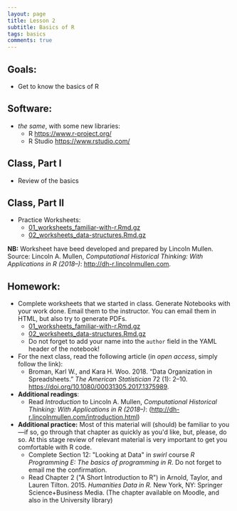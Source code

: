 ```yaml
---
layout: page
title: Lesson 2
subtitle: Basics of R
tags: basics
comments: true
---
```


## Goals:

* Get to know the basics of R

## Software:

* *the same*, with some new libraries:
	* R <https://www.r-project.org/> 
	* R Studio <https://www.rstudio.com/>

## Class, Part I

* Review of the basics

## Class, Part II

* Practice Worksheets:
	* [01_worksheets_familiar-with-r.Rmd.gz](https://univie-histr-2019.github.io/files/00/01_worksheets_familiar-with-r.Rmd.gz)
	* [02_worksheets_data-structures.Rmd.gz](https://univie-histr-2019.github.io/files/00/02_worksheets_data-structures.Rmd.gz)

**NB:** Worksheet have beed developed and prepared by Lincoln Mullen. Source: Lincoln A. Mullen, *Computational Historical Thinking: With Applications in R (2018–)*: <http://dh-r.lincolnmullen.com>.


## Homework:

* Complete worksheets that we started in class. Generate Notebooks with your work done. Email them to the instructor. You can email them in HTML, but also try to generate PDFs.
	* [01_worksheets_familiar-with-r.Rmd.gz](https://univie-histr-2019.github.io/files/00/01_worksheets_familiar-with-r.Rmd.gz)
	* [02_worksheets_data-structures.Rmd.gz](https://univie-histr-2019.github.io/files/00/02_worksheets_data-structures.Rmd.gz)
	* Do not forget to add your name into the `author` field in the YAML header of the notebook!
* For the next class, read the following article (in *open access*, simply follow the link):
	* Broman, Karl W., and Kara H. Woo. 2018. “Data Organization in Spreadsheets.” *The American Statistician* 72 (1): 2–10. <https://doi.org/10.1080/00031305.2017.1375989>.
* **Additional readings**:
	* Read *Introduction* to Lincoln A. Mullen, *Computational Historical Thinking: With Applications in R (2018–)*: (<http://dh-r.lincolnmullen.com/introduction.html>)
* **Additional practice:** Most of this material will (should) be familiar to you—if so, go through that chapter as quickly as you'd like, but, please, do so. At this stage review of relevant material is very important to get you comfortable with R code.
	* Complete Section 12: "Looking at Data" in *swirl* course *R Programming E: The basics of programming in R*. Do not forget to email me the confirmation.
	* Read Chapter 2 ("A Short Introduction to R") in Arnold, Taylor, and Lauren Tilton. 2015. *Humanities Data in R.* New York, NY: Springer Science+Business Media. (The chapter available on Moodle, and also in the University library)

